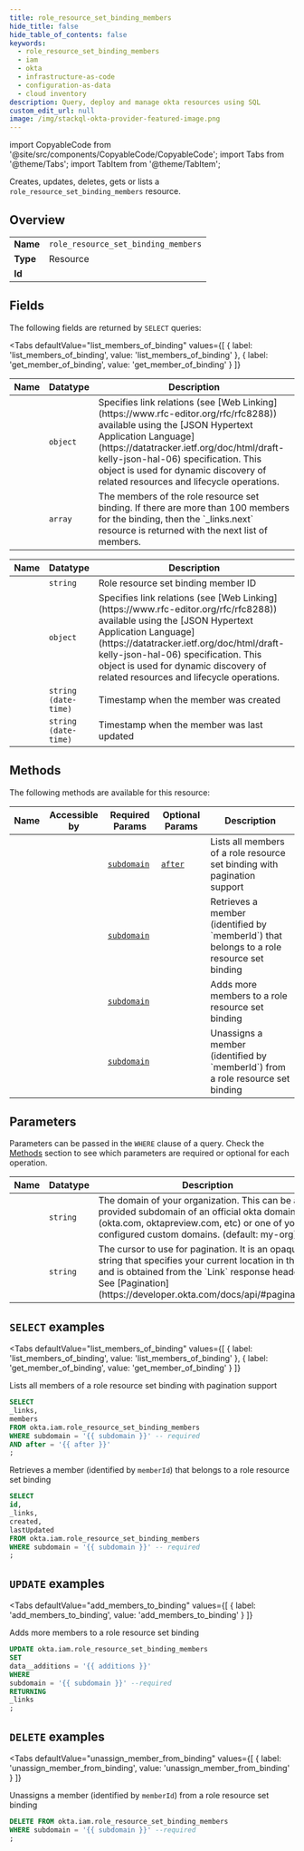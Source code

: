 ```yaml
--- 
title: role_resource_set_binding_members
hide_title: false
hide_table_of_contents: false
keywords:
  - role_resource_set_binding_members
  - iam
  - okta
  - infrastructure-as-code
  - configuration-as-data
  - cloud inventory
description: Query, deploy and manage okta resources using SQL
custom_edit_url: null
image: /img/stackql-okta-provider-featured-image.png
---
```


import CopyableCode from '@site/src/components/CopyableCode/CopyableCode';
import Tabs from '@theme/Tabs';
import TabItem from '@theme/TabItem';

Creates, updates, deletes, gets or lists a <code>role_resource_set_binding_members</code> resource.

## Overview
<table><tbody>
<tr><td><b>Name</b></td><td><code>role_resource_set_binding_members</code></td></tr>
<tr><td><b>Type</b></td><td>Resource</td></tr>
<tr><td><b>Id</b></td><td><CopyableCode code="okta.iam.role_resource_set_binding_members" /></td></tr>
</tbody></table>

## Fields

The following fields are returned by `SELECT` queries:

<Tabs
    defaultValue="list_members_of_binding"
    values={[
        { label: 'list_members_of_binding', value: 'list_members_of_binding' },
        { label: 'get_member_of_binding', value: 'get_member_of_binding' }
    ]}
>
<TabItem value="list_members_of_binding">

<table>
<thead>
    <tr>
    <th>Name</th>
    <th>Datatype</th>
    <th>Description</th>
    </tr>
</thead>
<tbody>
<tr>
    <td><CopyableCode code="_links" /></td>
    <td><code>object</code></td>
    <td>Specifies link relations (see [Web Linking](https://www.rfc-editor.org/rfc/rfc8288)) available using the [JSON Hypertext Application Language](https://datatracker.ietf.org/doc/html/draft-kelly-json-hal-06) specification. This object is used for dynamic discovery of related resources and lifecycle operations.</td>
</tr>
<tr>
    <td><CopyableCode code="members" /></td>
    <td><code>array</code></td>
    <td>The members of the role resource set binding. If there are more than 100 members for the binding, then the `_links.next` resource is returned with the next list of members.</td>
</tr>
</tbody>
</table>
</TabItem>
<TabItem value="get_member_of_binding">

<table>
<thead>
    <tr>
    <th>Name</th>
    <th>Datatype</th>
    <th>Description</th>
    </tr>
</thead>
<tbody>
<tr>
    <td><CopyableCode code="id" /></td>
    <td><code>string</code></td>
    <td>Role resource set binding member ID</td>
</tr>
<tr>
    <td><CopyableCode code="_links" /></td>
    <td><code>object</code></td>
    <td>Specifies link relations (see [Web Linking](https://www.rfc-editor.org/rfc/rfc8288)) available using the [JSON Hypertext Application Language](https://datatracker.ietf.org/doc/html/draft-kelly-json-hal-06) specification. This object is used for dynamic discovery of related resources and lifecycle operations.</td>
</tr>
<tr>
    <td><CopyableCode code="created" /></td>
    <td><code>string (date-time)</code></td>
    <td>Timestamp when the member was created</td>
</tr>
<tr>
    <td><CopyableCode code="lastUpdated" /></td>
    <td><code>string (date-time)</code></td>
    <td>Timestamp when the member was last updated</td>
</tr>
</tbody>
</table>
</TabItem>
</Tabs>

## Methods

The following methods are available for this resource:

<table>
<thead>
    <tr>
    <th>Name</th>
    <th>Accessible by</th>
    <th>Required Params</th>
    <th>Optional Params</th>
    <th>Description</th>
    </tr>
</thead>
<tbody>
<tr>
    <td><a href="#list_members_of_binding"><CopyableCode code="list_members_of_binding" /></a></td>
    <td><CopyableCode code="select" /></td>
    <td><a href="#parameter-subdomain"><code>subdomain</code></a></td>
    <td><a href="#parameter-after"><code>after</code></a></td>
    <td>Lists all members of a role resource set binding with pagination support</td>
</tr>
<tr>
    <td><a href="#get_member_of_binding"><CopyableCode code="get_member_of_binding" /></a></td>
    <td><CopyableCode code="select" /></td>
    <td><a href="#parameter-subdomain"><code>subdomain</code></a></td>
    <td></td>
    <td>Retrieves a member (identified by `memberId`) that belongs to a role resource set binding</td>
</tr>
<tr>
    <td><a href="#add_members_to_binding"><CopyableCode code="add_members_to_binding" /></a></td>
    <td><CopyableCode code="update" /></td>
    <td><a href="#parameter-subdomain"><code>subdomain</code></a></td>
    <td></td>
    <td>Adds more members to a role resource set binding</td>
</tr>
<tr>
    <td><a href="#unassign_member_from_binding"><CopyableCode code="unassign_member_from_binding" /></a></td>
    <td><CopyableCode code="delete" /></td>
    <td><a href="#parameter-subdomain"><code>subdomain</code></a></td>
    <td></td>
    <td>Unassigns a member (identified by `memberId`) from a role resource set binding</td>
</tr>
</tbody>
</table>

## Parameters

Parameters can be passed in the `WHERE` clause of a query. Check the [Methods](#methods) section to see which parameters are required or optional for each operation.

<table>
<thead>
    <tr>
    <th>Name</th>
    <th>Datatype</th>
    <th>Description</th>
    </tr>
</thead>
<tbody>
<tr id="parameter-subdomain">
    <td><CopyableCode code="subdomain" /></td>
    <td><code>string</code></td>
    <td>The domain of your organization. This can be a provided subdomain of an official okta domain (okta.com, oktapreview.com, etc) or one of your configured custom domains. (default: my-org)</td>
</tr>
<tr id="parameter-after">
    <td><CopyableCode code="after" /></td>
    <td><code>string</code></td>
    <td>The cursor to use for pagination. It is an opaque string that specifies your current location in the list and is obtained from the `Link` response header. See [Pagination](https://developer.okta.com/docs/api/#pagination).</td>
</tr>
</tbody>
</table>

## `SELECT` examples

<Tabs
    defaultValue="list_members_of_binding"
    values={[
        { label: 'list_members_of_binding', value: 'list_members_of_binding' },
        { label: 'get_member_of_binding', value: 'get_member_of_binding' }
    ]}
>
<TabItem value="list_members_of_binding">

Lists all members of a role resource set binding with pagination support

```sql
SELECT
_links,
members
FROM okta.iam.role_resource_set_binding_members
WHERE subdomain = '{{ subdomain }}' -- required
AND after = '{{ after }}'
;
```
</TabItem>
<TabItem value="get_member_of_binding">

Retrieves a member (identified by `memberId`) that belongs to a role resource set binding

```sql
SELECT
id,
_links,
created,
lastUpdated
FROM okta.iam.role_resource_set_binding_members
WHERE subdomain = '{{ subdomain }}' -- required
;
```
</TabItem>
</Tabs>


## `UPDATE` examples

<Tabs
    defaultValue="add_members_to_binding"
    values={[
        { label: 'add_members_to_binding', value: 'add_members_to_binding' }
    ]}
>
<TabItem value="add_members_to_binding">

Adds more members to a role resource set binding

```sql
UPDATE okta.iam.role_resource_set_binding_members
SET 
data__additions = '{{ additions }}'
WHERE 
subdomain = '{{ subdomain }}' --required
RETURNING
_links
;
```
</TabItem>
</Tabs>


## `DELETE` examples

<Tabs
    defaultValue="unassign_member_from_binding"
    values={[
        { label: 'unassign_member_from_binding', value: 'unassign_member_from_binding' }
    ]}
>
<TabItem value="unassign_member_from_binding">

Unassigns a member (identified by `memberId`) from a role resource set binding

```sql
DELETE FROM okta.iam.role_resource_set_binding_members
WHERE subdomain = '{{ subdomain }}' --required
;
```
</TabItem>
</Tabs>
